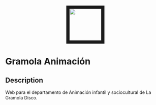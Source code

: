 <p align="center">
<img src="https://github.com/ciscoLegrand/gramolanimacion/blob/main/app/assets/images/ciscolegrandlogo.svg" width="100" height="100" border="10"/>
</p>

# Gramola Animación

## Description 

Web para el departamento de Animación infantil y sociocultural de La Gramola Disco.


